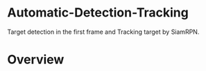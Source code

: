 # Automatic-Detection-Tracking
Target detection in the first frame and Tracking target by SiamRPN.
# Overview

